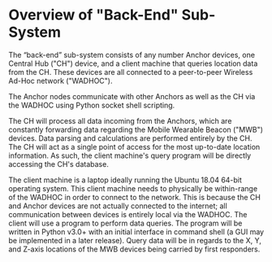 # Overview of "Back-End" Sub-System

The “back-end” sub-system consists of any number Anchor devices, one Central Hub ("CH") device, and a client machine that queries location data from the CH. These devices are all connected to a peer-to-peer Wireless Ad-Hoc network ("WADHOC").

The Anchor nodes communicate with other Anchors as well as the CH via the WADHOC using Python socket shell scripting. 

The CH will process all data incoming from the Anchors, which are constantly forwarding data regarding the Mobile Wearable Beacon ("MWB") devices. Data parsing and calculations are performed entirely by the CH. The CH will act as a single point of access for the most up-to-date location information. As such, the client machine's query program will be directly accessing the CH's database.

The client machine is a laptop ideally running the Ubuntu 18.04 64-bit operating system. This client machine needs to physically be within-range of the WADHOC in order to connect to the network. This is because the CH and Anchor devices are not actually connected to the internet; all communication between devices is entirely local via the WADHOC. The client will use a program to perform data queries. The program will be written in Python v3.0+ with an initial interface in command shell (a GUI may be implemented in a later release). Query data will be in regards to the X, Y, and Z-axis locations of the MWB devices being carried by first responders.
